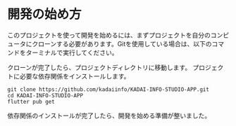 # 開発の始め方
このプロジェクトを使って開発を始めるには、まずプロジェクトを自分のコンピュータにクローンする必要があります。Gitを使用している場合は、以下のコマンドをターミナルで実行してください。

クローンが完了したら、プロジェクトディレクトリに移動します。
プロジェクトに必要な依存関係をインストールします。

```
git clone https://github.com/kadaiinfo/KADAI-INFO-STUDIO-APP.git
cd KADAI-INFO-STUDIO-APP
flutter pub get
```
依存関係のインストールが完了したら、開発を始める準備が整いました。
